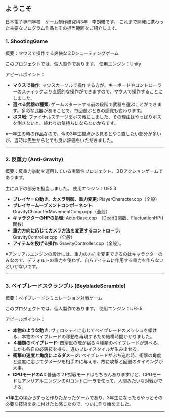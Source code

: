 ## ようこそ
日本電子専門学校　ゲーム制作研究科3年　李朗曦です。
これまで開発に携わった主要なプログラム作品とその担当範囲をご紹介します。

### 1. ShootingGame
概要：マウスで操作する爽快な２Dシューティングゲーム

このプロジェクトでは、個人製作であります。
使用エンジン：Unity

アピールポイント：
* **マウスで操作:** マウスカーソルで操作する方が、キーボードやコントローラーのスティックより直感的な操作ができますので、マウスで操作することにしました。
* **選べる武器の種類:** ゲームスタートする前の段階で武器を選ぶことができます。多彩な武器があることで、毎回遊ぶときの感覚も変わります。
* **ボス戦:** ファイナルステージをボス戦にしました、その理由はやっぱりボスを倒さないと、終わりの気持ちにならないからです。

※一年生の時の作品なので、今の3年生視点から見るとやり直したい部分が多いが、当時は先生からとても良い評価をいただきました。

---

### 2. 反重力 (Anti-Gravity)
概要：反重力挙動を運用している実験性プロジェクト、３Dアクションゲームであります。

主に以下の部分を担当しました。
使用エンジン：UE5.3

* **プレイヤーの動き、カメラ制御、重力変更:** PlayerCharacter.cpp（全般）
* **プレイヤームーブメントコンポーネント:** GravityCharacterMovementComp.cpp（全般）
* **キャラクターのHPの処理:** ActorBase.cpp　（Dead()関数、FluctuationHP()関数）
* **重力方向に応じてカメラ方法を変更するコントローラ:** GravityController.cpp（全般）
* **アイテムを投げる操作:** GravityController.cpp（全般）。

※アンリアルエンジンの設計には、重力の方向を変更できるのはキャラクターのみなので、デフォルトの重力を使わず、自らアイテムに作用する重力を作らないといかないです。

---

### 3. ベイブレードスクランブル (BeybladeScramble)
概要：ベイブレードシミュレーション対戦ゲーム

このプロジェクトでは、個人製作であります。
使用エンジン：UE5.5

アピールポイント：
* **本物のような動き:** ヴェロシティに応じてベイブレードのメッシュを傾ける、本物のベイブレードの移動を再現するため結構時間かかりました。
* **４種類のベイブレード:** 四聖獣の魂が宿る４種類のベイブレードが選べる、しかも各自の必殺技を持ち、違いプレイスタイルが生み出せる。
* **衝撃の速度と角度によるダメージ:** ベイブレードがぶち込む時、衝撃の角度と速度に応じてダメージを相手のに与える、故に攻撃と回避のタイミングが大事。
* **CPUモードのAI:** 普通の２P対戦モードはもちろんありますけど、CPUモードもアンリアルエンジンのAIコントローラを使って、人間みたいな対戦ができる。

※1年生の頃からずっと作りたかったゲームであり、3年生になったらやっとその必要な技術を身に付けたと感じたので、ついに作り始めました。

---

